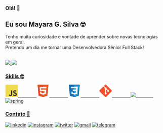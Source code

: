 ### Olá! 👋

## Eu sou Mayara G. Silva :nerd_face:

Tenho muita curiosidade e vontade de aprender sobre novas tecnologias em geral. <br>
Pretendo um dia me tornar uma Desenvolvedora Sênior Full Stack! <br><br>


 <div>
  <a href="https://github.com/devmayara">
  <img height="175em" src="https://github-readme-stats.vercel.app/api?username=devmayara&show_icons=true&theme=radical&include_all_commits=true&count_private=true">
  <img height="175em" src="https://github-readme-stats.vercel.app/api/top-langs/?username=devmayara&layout=compact&langs_count=7&theme=radical">
</div>

### Skills :nerd_face:
<p>
    <img height="40" src="https://raw.githubusercontent.com/devicons/devicon/master/icons/javascript/javascript-original.svg">
    &nbsp;&nbsp;&nbsp;&nbsp;&nbsp;&nbsp;&nbsp;&nbsp;&nbsp;&nbsp;&nbsp;&nbsp;&nbsp;
    <img height="40" src="https://raw.githubusercontent.com/devicons/devicon/master/icons/html5/html5-original.svg">
    &nbsp;&nbsp;&nbsp;&nbsp;&nbsp;&nbsp;&nbsp;&nbsp;&nbsp;&nbsp;&nbsp;&nbsp;&nbsp;
    <img height="40" src="https://raw.githubusercontent.com/devicons/devicon/master/icons/css3/css3-original.svg">
    &nbsp;&nbsp;&nbsp;&nbsp;&nbsp;&nbsp;&nbsp;&nbsp;&nbsp;&nbsp;&nbsp;&nbsp;&nbsp;
    <img height="40" src="https://raw.githubusercontent.com/devicons/devicon/master/icons/git/git-original.svg">
    &nbsp;&nbsp;&nbsp;&nbsp;&nbsp;&nbsp;&nbsp;&nbsp;&nbsp;&nbsp;&nbsp;&nbsp;&nbsp;
    <img height="40" src="https://avatars.githubusercontent.com/u/9919?s=200&v=4">
    &nbsp;&nbsp;&nbsp;&nbsp;&nbsp;&nbsp;&nbsp;&nbsp;&nbsp;&nbsp;&nbsp;&nbsp;&nbsp;
    <img height="40" src="https://avatars.githubusercontent.com/u/13171334?s=200&v=4" alt="spring">  
</p>

### Contato :iphone:
[![linkedin](https://img.shields.io/badge/LinkedIn-0077B5?style=for-the-badge&logo=linkedin&logoColor=white)](https://www.linkedin.com/in/mayara-g-silva-048707217)
[![instagram](https://img.shields.io/badge/Instagram-E4405F?style=for-the-badge&logo=instagram&logoColor=white)](https://www.instagram.com/devmayara)
[![twitter](https://img.shields.io/badge/Twitter-1DA1F2?style=for-the-badge&logo=twitter&logoColor=white)](https://twitter.com/devmayara)
[![gmail](https://img.shields.io/badge/Gmail-D14836?style=for-the-badge&logo=gmail&logoColor=white)](https://mailto:devmayara11@gmail.com)
[![telegram](https://img.shields.io/badge/Telegram-2CA5E0?style=for-the-badge&logo=telegram&logoColor=white)](https://www.t.me/devmayara)

<!--
### Total de Visitas no Perfil :detective: <br>
 <p align="center"> 
   <img alingn="center" src="https://profile-counter.glitch.me/devmayara/count.svg" />
 </p>
-->
